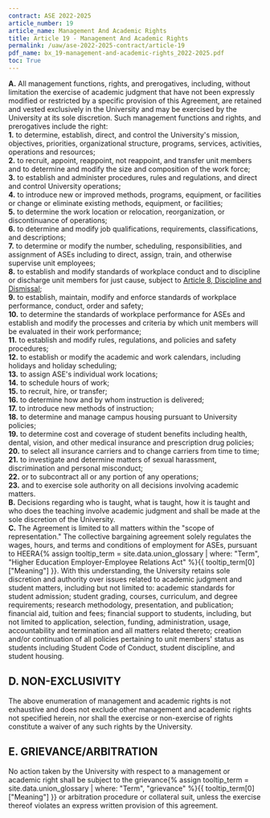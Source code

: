 ```yaml
---
contract: ASE 2022-2025
article_number: 19
article_name: Management And Academic Rights 
title: Article 19 - Management And Academic Rights 
permalink: /uaw/ase-2022-2025-contract/article-19
pdf_name: bx_19-management-and-academic-rights_2022-2025.pdf
toc: True
---
```



<div class="lvl1"><b>A.</b> All management functions, rights, and prerogatives, including, without limitation the exercise of academic judgment that have not been expressly modified or restricted by a specific provision of this Agreement, are retained and vested exclusively in the University and may be exercised by the University at its sole discretion. Such management functions and rights, and prerogatives include the right:</div>

<div class="lvl2"><b>1.</b> to determine, establish, direct, and control the University's mission, objectives, priorities, organizational structure, programs, services, activities, operations and resources;</div>
<div class="lvl2"><b>2.</b> to recruit, appoint, reappoint, not reappoint, and transfer unit members and to determine and modify the size and composition of the work force;</div>
<div class="lvl2"><b>3.</b> to establish and administer procedures, rules and regulations, and direct and control University operations;</div>
<div class="lvl2"><b>4.</b> to introduce new or improved methods, programs, equipment, or facilities or change or eliminate existing methods, equipment, or facilities;</div>
<div class="lvl2"><b>5.</b> to determine the work location or relocation, reorganization, or discontinuance of operations;</div>
<div class="lvl2"><b>6.</b> to determine and modify job qualifications, requirements, classifications, and descriptions;</div>
<div class="lvl2"><b>7.</b> to determine or modify the number, scheduling, responsibilities, and assignment of ASEs including to direct, assign, train, and otherwise supervise unit employees;</div>
<div class="lvl2"><b>8.</b> to establish and modify standards of workplace conduct and to discipline or discharge unit members for just cause, subject to <a href="/uaw/ase-2022-2025-contract/article-8">Article 8, Discipline and Dismissal</a>;</div>
<div class="lvl2"><b>9.</b> to establish, maintain, modify and enforce standards of workplace performance, conduct, order and safety;</div>
<div class="lvl2"><b>10.</b> to determine the standards of workplace performance for ASEs and establish and modify the processes and criteria by which unit members will be evaluated in their work performance;</div>
<div class="lvl2"><b>11.</b> to establish and modify rules, regulations, and policies and safety procedures;</div>
<div class="lvl2"><b>12.</b> to establish or modify the academic and work calendars, including holidays and holiday scheduling;</div>
<div class="lvl2"><b>13.</b> to assign ASE's individual work locations;</div>
<div class="lvl2"><b>14.</b> to schedule hours of work;</div>
<div class="lvl2"><b>15.</b> to recruit, hire, or transfer;</div>
<div class="lvl2"><b>16.</b> to determine how and by whom instruction is delivered;</div>
<div class="lvl2"><b>17.</b> to introduce new methods of instruction;</div>
<div class="lvl2"><b>18.</b> to determine and manage campus housing pursuant to University policies;</div>
<div class="lvl2"><b>19.</b> to determine cost and coverage of student benefits including health, dental, vision, and other medical insurance and prescription drug policies;</div>
<div class="lvl2"><b>20.</b> to select all insurance carriers and to change carriers from time to time;</div>
<div class="lvl2"><b>21.</b> to investigate and determine matters of sexual harassment, discrimination and personal misconduct;</div>
<div class="lvl2"><b>22.</b> or to subcontract all or any portion of any operations;</div>
<div class="lvl2"><b>23.</b> and to exercise sole authority on all decisions involving academic matters.</div>
<div class="lvl1"><b>B.</b> Decisions regarding who is taught, what is taught, how it is taught and who does the teaching involve academic judgment and shall be made at the sole discretion of the University.</div>
<div class="lvl1"><b>C.</b> The Agreement is limited to all matters within the "scope of representation." The collective bargaining agreement solely regulates the wages, hours, and terms and conditions of employment for ASEs, pursuant to <span class="tooltip">HEERA<span class="tooltip-text">{% assign tooltip_term = site.data.union_glossary | where: "Term", "Higher Education Employer-Employee Relations Act" %}{{ tooltip_term[0]["Meaning"] }}</span></span>. With this understanding, the University retains sole discretion and authority over issues related to academic judgment and student matters, including but not limited to: academic standards for student admission; student grading, courses, curriculum, and degree requirements; research methodology, presentation, and publication; financial aid, tuition and fees; financial support to students, including, but not limited to application, selection, funding, administration, usage, accountability and termination and all matters related thereto; creation and/or continuation of all policies pertaining to unit members' status as students including Student Code of Conduct, student discipline, and student housing.</div>

## D. NON-EXCLUSIVITY

The above enumeration of management and academic rights is not exhaustive and does not exclude other management and academic rights not specified herein, nor shall the exercise or non-exercise of rights constitute a waiver of any such rights by the University.

## E. GRIEVANCE/ARBITRATION

No action taken by the University with respect to a management or academic right shall be subject to the <span class="tooltip">grievance<span class="tooltip-text">{% assign tooltip_term = site.data.union_glossary | where: "Term", "grievance" %}{{ tooltip_term[0]["Meaning"] }}</span></span> or arbitration procedure or collateral suit, unless the exercise thereof violates an express written provision of this agreement.

